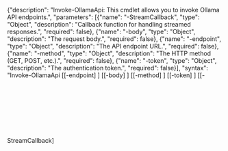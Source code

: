 ﻿{"description": "Invoke-OllamaApi: This cmdlet allows you to invoke Ollama API endpoints.", "parameters": [{"name": "-StreamCallback", "type": "Object", "description": "Callback function for handling streamed responses.", "required": false}, {"name": "-body", "type": "Object", "description": "The request body.", "required": false}, {"name": "-endpoint", "type": "Object", "description": "The API endpoint URL.", "required": false}, {"name": "-method", "type": "Object", "description": "The HTTP method (GET, POST, etc.).", "required": false}, {"name": "-token", "type": "Object", "description": "The authentication token.", "required": false}], "syntax": "Invoke-OllamaApi [[-endpoint] <Object>] [[-body] <Object>] [[-method] <Object>] [[-token] <Object>] [[-StreamCallback] <Object>] [<CommonParameters>]"}


<!--PowershaiAiDocBlockStart-->
_Automatically translated using PowershAI and AI
_
<!--PowershaiAiDocBlockEnd-->
